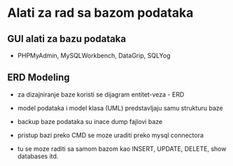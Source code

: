 # Alati za rad sa bazom podataka

## GUI alati za bazu podataka

- PHPMyAdmin, MySQLWorkbench, DataGrip, SQLYog

## ERD Modeling

- za dizajniranje baze koristi se dijagram entitet-veza - ERD
- model podataka i model klasa (UML) predstavljaju samu strukturu baze
- backup baze podataka su inace dump fajlovi baze

- pristup bazi preko CMD se moze uraditi preko mysql connectora
- tu se moze raditi sa samom bazom kao INSERT, UPDATE, DELETE, show databases itd.
